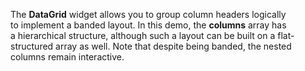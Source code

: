 The **DataGrid** widget allows you to&nbsp;group column headers logically to&nbsp;implement a&nbsp;banded layout. In&nbsp;this demo, the **columns** array has a&nbsp;hierarchical structure, although such a&nbsp;layout can be&nbsp;built on&nbsp;a&nbsp;flat-structured array as&nbsp;well. Note that despite being banded, the nested columns remain interactive.